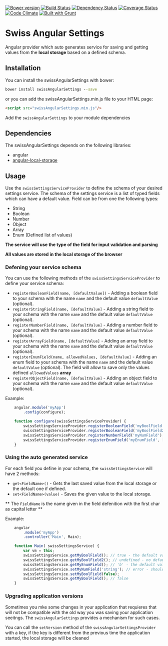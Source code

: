 [![Bower version](https://badge.fury.io/bo/swissAngularSettings.svg)](http://badge.fury.io/bo/swissAngularSettings)
[![Build Status](https://travis-ci.org/ezraroi/swissAngularSettings.svg?branch=master)](https://travis-ci.org/ezraroi/swissAngularSettings)
[![Dependency Status](https://gemnasium.com/ezraroi/swissAngularSettings.svg)](https://gemnasium.com/ezraroi/swissAngularSettings)
[![Coverage Status](https://coveralls.io/repos/ezraroi/swissAngularSettings/badge.svg?branch=master)](https://coveralls.io/r/ezraroi/swissAngularSettings?branch=master)
[![Code Climate](https://codeclimate.com/github/ezraroi/swissAngularSettings/badges/gpa.svg)](https://codeclimate.com/github/ezraroi/swissAngularSettings)
[![Built with Grunt](https://cdn.gruntjs.com/builtwith.png)](http://gruntjs.com/)

# Swiss Angular Settings

Angular provider which auto generates service for saving and getting values from the **local storage** based on a defined schema.

## Installation
You can install the swissAngularSettings with bower:
```bat
bower install swissAngularSettings --save
```

or you can add the swissAngularSettings.min.js file to your HTML page:
```html
<script src="swissAngularSettings.min.js"/>
```

Add the `swissAngularSettings` to your module dependencies

## Dependencies
The swissAngularSettings depends on the following libraries:
* angular
* [angular-local-storage](https://github.com/grevory/angular-local-storage)

## Usage

Use the `swissSettingsServiceProvider` to define the schema of your desired settings service.
The schema of the settings service is a list of typed fields which can have a default value.
Field can be from one the following types:
* String
* Boolean
* Number
* Object
* Array
* Enum (Defined list of values)

****The service will use the type of the field for input validation and parsing****

****All values are stored in the local storage of the browser****

### Defening your service schema
You can use the following methods of the `swissSettingsServiceProvider` to define your service schema:

* `registerBooleanField(name, [defaultValue])` - Adding a boolean field to your schema with the name `name` and the default value `defaultValue` (optional).
* `registerStringField(name, [defaultValue]` - Adding a string field to your schema with the name `name` and the default value `defaultValue` (optional).
* `registerNumberField(name, [defaultValue]` - Adding a number field to your schema with the name `name` and the default value `defaultValue` (optional).
* `registerArrayField(name, [defaultValue]` - Adding an array field to your schema with the name `name` and the default value `defaultValue` (optional).
* `registerEnumField(name, allowedValues, [defaultValue]` - Adding an enum field to your schema with the name `name` and the default value `defaultValue` (optional). The field will allow to save only the values defined `allowedValues` **array**
* `registerObjectField(name, [defaultValue]` - Adding an object field to your schema with the name `name` and the default value `defaultValue` (optional).

Example:
```javascript
    angular.module('myApp')
        .config(configure);

    function configure(swissSettingsServiceProvider) {
        swissSettingsServiceProvider.registerBooleanField('myBoolField', true);
        swissSettingsServiceProvider.registerBooleanField('myBoolField2');
        swissSettingsServiceProvider.registerNumberField('myNumField');
        swissSettingsServiceProvider.registerEnumField('myEnumField', ['a','b'], 'b');
    }
```

### Using the auto generated service
For each field you define in your schema, the `swissSettingsService` will have 2 methods:

* `get<FieldName>()` - Gets the last saved value from the local storage or the default one if defined.
* `set<FieldName>(value)` - Saves the given value to the local storage.

** The `FieldName` is the name given in the field defenition with the first char as capital letter **

Example:
```javascript
    angular
        .module('myApp')
        .controller('Main', Main);

    function Main( swissSettingsService) {
        var vm = this;
        swissSettingsService.getMyBoolField(); // true - the default value
        swissSettingsService.getMyBoolField2(); // undefined - no default value defained
        swissSettingsService.getMyEnumField(); // 'b' - the default value
        swissSettingsService.setMyNumField('string'); // error - should be number
        swissSettingsService.setMyBoolField(false); 
        swissSettingsService.getMyBoolField(); // false
    }
```

### Upgrading application versions
Sometimes you mke some changes in your application that requieres that will not be compatible with the old way you was saving your application seeitngs. The `swissAngularSettings` provides a mechanism for such cases.

You can call the `setVersion` method of the `swissAngularSettingsProvider` with a key, if the key is different from the previous time the application started, the local storage will be cleaned
